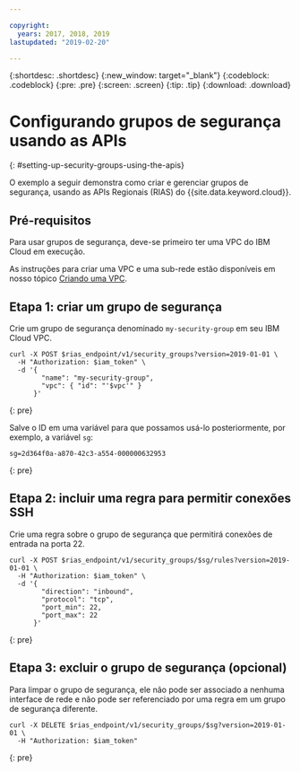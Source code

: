 ```yaml
---

copyright:
  years: 2017, 2018, 2019
lastupdated: "2019-02-20"

---
```


{:shortdesc: .shortdesc}
{:new_window: target="_blank"}
{:codeblock: .codeblock}
{:pre: .pre}
{:screen: .screen}
{:tip: .tip}
{:download: .download}

# Configurando grupos de segurança usando as APIs
{: #setting-up-security-groups-using-the-apis}

O exemplo a seguir demonstra como criar e gerenciar grupos de segurança, usando as APIs Regionais (RIAS) do {{site.data.keyword.cloud}}.

## Pré-requisitos

Para usar grupos de segurança, deve-se primeiro ter uma VPC do IBM Cloud em execução.

As instruções para criar uma VPC e uma sub-rede estão disponíveis em nosso tópico [Criando uma VPC](/docs/infrastructure/vpc?topic=vpc-creating-a-vpc-using-the-rest-apis).

## Etapa 1: criar um grupo de segurança

Crie um grupo de segurança denominado `my-security-group` em seu IBM Cloud VPC.

```
curl -X POST $rias_endpoint/v1/security_groups?version=2019-01-01 \
  -H "Authorization: $iam_token" \
  -d '{
        "name": "my-security-group",
        "vpc": { "id": "'$vpc'" }
      }'
```
{: pre}

Salve o ID em uma variável para que possamos usá-lo posteriormente, por exemplo, a variável `sg`:

```
sg=2d364f0a-a870-42c3-a554-000000632953
```
{: pre}

## Etapa 2: incluir uma regra para permitir conexões SSH

Crie uma regra sobre o grupo de segurança que permitirá conexões de entrada na porta 22.

```
curl -X POST $rias_endpoint/v1/security_groups/$sg/rules?version=2019-01-01 \
  -H "Authorization: $iam_token" \
  -d '{
        "direction": "inbound",
        "protocol": "tcp",
        "port_min": 22,
        "port_max": 22
      }'
```
{: pre}

## Etapa 3: excluir o grupo de segurança (opcional)

Para limpar o grupo de segurança, ele não pode ser associado a nenhuma interface de rede e não pode ser referenciado por uma regra em um grupo de segurança diferente.

```
curl -X DELETE $rias_endpoint/v1/security_groups/$sg?version=2019-01-01 \
  -H "Authorization: $iam_token"
```
{: pre}
